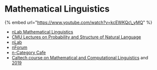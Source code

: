 # Mathematical Linguistics

{% embed url="https://www.youtube.com/watch?v=kcEWKQc\_yMQ" %}

* [nLab Mathematical Linguistics](https://ncatlab.org/nlab/show/mathematical+linguistics)
* [CMU Lectures on Probability and Structure of Natural Language](http://www.cs.cmu.edu/~nasmith/psnlp/)
* [nLab ](https://ncatlab.org/nlab/show/HomePage)
* [nForum ](https://nforum.ncatlab.org/discussions/?CategoryID=0)
* [n-Category Cafe](https://golem.ph.utexas.edu/category/)
* [Caltech course on Mathematical and Computational Linguistics](http://www.its.caltech.edu/~matilde/CS101Winter2015.html) and [2019](http://www.its.caltech.edu/~matilde/MAT1509HS2019.html)



